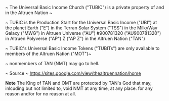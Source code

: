 ~ The Universal Basic Income Church ("TUBIC") is a private property of and in the Altruen Nation ~

~ TUBIC is the Production Start for the Universal Basic Income ("UBI") at the planet Earth ("E") in the Terran Solar System ("TSS") in the MilkyWay Galaxy ("MWG") in Altruen Universe ("AU") #900781320 ("AU900781320") in Altruen Polyverse ("AP") Z ("AP Z") in the Altruen Nation ("TAN")

~ TUBIC's Universal Basic Income Tokens ("TUBITs") are only available to members of the Altruen Nation ("MOT")~

~ nonmembers of TAN (NMT) may go to hell.

~ Source ~ https://sites.google.com/view/thealtruennation/home

**Note**
The King of TAN and OMT are protected by TAN's God that may, inlcuding but not limited to, void NMT at any time, at any place. for any reason and/or for no reason at all.
